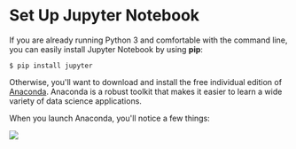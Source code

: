 # Set Up Jupyter Notebook

If you are already running Python 3 and comfortable with the command line, you can easily install Jupyter Notebook by using **pip**:

`$ pip install jupyter`

Otherwise, you'll want to download and install the free individual edition of [Anaconda](https://www.anaconda.com/products/individual). Anaconda is a robust toolkit that makes it easier to learn a wide variety of data science applications.

When you launch Anaconda, you'll notice a few things:

![][1]

[1]: images/anaconda.png

